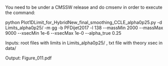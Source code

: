 You need to be under a CMSSW release and do cmsenv in order to execute the command:

python Plot1DLimit_for_HybridNew_final_smoothing_CCLE_alpha0p25.py -d Limits_alpha0p25/ -m gg -b PFDijet2017 -l 138 --massMin 2000 --massMax 9000  --xsecMin 1e-6 --xsecMax 1e-0 --alpha_true 0.25

Inputs: root files with limits in Limits_alpha0p25/ , txt file with theory xsec in data/ 

Output: Figure_011.pdf
